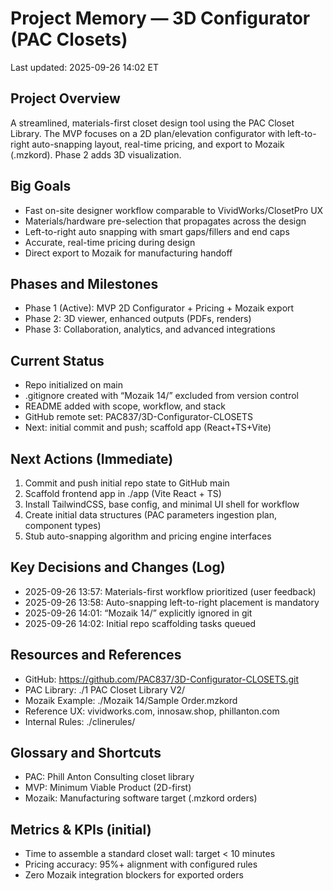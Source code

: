 # Project Memory — 3D Configurator (PAC Closets)
Last updated: 2025-09-26 14:02 ET

## Project Overview
A streamlined, materials-first closet design tool using the PAC Closet Library. The MVP focuses on a 2D plan/elevation configurator with left-to-right auto-snapping layout, real-time pricing, and export to Mozaik (.mzkord). Phase 2 adds 3D visualization.

## Big Goals
- Fast on-site designer workflow comparable to VividWorks/ClosetPro UX
- Materials/hardware pre-selection that propagates across the design
- Left-to-right auto snapping with smart gaps/fillers and end caps
- Accurate, real-time pricing during design
- Direct export to Mozaik for manufacturing handoff

## Phases and Milestones
- Phase 1 (Active): MVP 2D Configurator + Pricing + Mozaik export
- Phase 2: 3D viewer, enhanced outputs (PDFs, renders)
- Phase 3: Collaboration, analytics, and advanced integrations

## Current Status
- Repo initialized on main
- .gitignore created with “Mozaik 14/” excluded from version control
- README added with scope, workflow, and stack
- GitHub remote set: PAC837/3D-Configurator-CLOSETS
- Next: initial commit and push; scaffold app (React+TS+Vite)

## Next Actions (Immediate)
1) Commit and push initial repo state to GitHub main
2) Scaffold frontend app in ./app (Vite React + TS)
3) Install TailwindCSS, base config, and minimal UI shell for workflow
4) Create initial data structures (PAC parameters ingestion plan, component types)
5) Stub auto-snapping algorithm and pricing engine interfaces

## Key Decisions and Changes (Log)
- 2025-09-26 13:57: Materials-first workflow prioritized (user feedback)
- 2025-09-26 13:58: Auto-snapping left-to-right placement is mandatory
- 2025-09-26 14:01: “Mozaik 14/” explicitly ignored in git
- 2025-09-26 14:02: Initial repo scaffolding tasks queued

## Resources and References
- GitHub: https://github.com/PAC837/3D-Configurator-CLOSETS.git
- PAC Library: ./1 PAC Closet Library V2/
- Mozaik Example: ./Mozaik 14/Sample Order.mzkord
- Reference UX: vividworks.com, innosaw.shop, phillanton.com
- Internal Rules: ./clinerules/

## Glossary and Shortcuts
- PAC: Phill Anton Consulting closet library
- MVP: Minimum Viable Product (2D-first)
- Mozaik: Manufacturing software target (.mzkord orders)

## Metrics & KPIs (initial)
- Time to assemble a standard closet wall: target < 10 minutes
- Pricing accuracy: 95%+ alignment with configured rules
- Zero Mozaik integration blockers for exported orders

